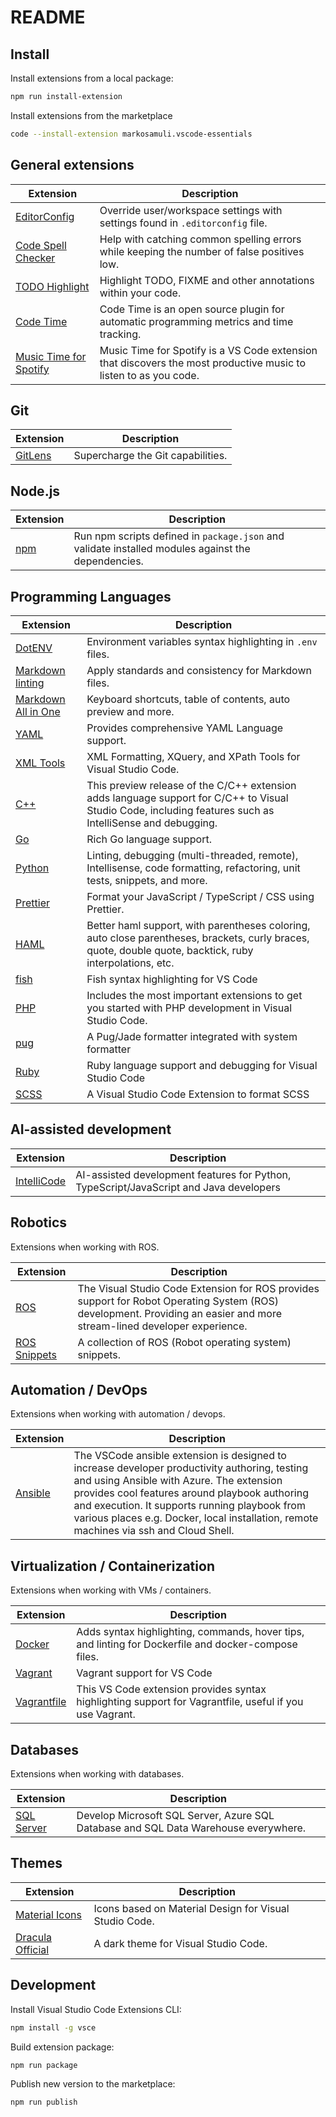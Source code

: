 # README

## Install

Install extensions from a local package:

```bash
npm run install-extension
```

Install extensions from the marketplace

```bash
code --install-extension markosamuli.vscode-essentials
```

## General extensions

| Extension                | Description                                                                                                      |
| ------------------------ | ---------------------------------------------------------------------------------------------------------------- |
| [EditorConfig]           | Override user/workspace settings with settings found in `.editorconfig` file.                                    |
| [Code Spell Checker]     | Help with catching common spelling errors while keeping the number of false positives low.                       |
| [TODO Highlight]         | Highlight TODO, FIXME and other annotations within your code.                                                    |
| [Code Time]              | Code Time is an open source plugin for automatic programming metrics and time tracking.                          |
| [Music Time for Spotify] | Music Time for Spotify is a VS Code extension that discovers the most productive music to listen to as you code. |

[EditorConfig]: https://marketplace.visualstudio.com/items?itemName=editorconfig.editorconfig
[Code Spell Checker]: https://marketplace.visualstudio.com/items?itemName=streetsidesoftware.code-spell-checker
[TODO Highlight]: https://marketplace.visualstudio.com/items?itemName=wayou.vscode-todo-highlight
[Code Time]: https://marketplace.visualstudio.com/items?itemName=softwaredotcom.swdc-vscode
[Music Time for Spotify]: https://marketplace.visualstudio.com/items?itemName=softwaredotcom.music-time

## Git

| Extension | Description                       |
| --------- | --------------------------------- |
| [GitLens] | Supercharge the Git capabilities. |

[GitLens]: https://marketplace.visualstudio.com/items?itemName=eamodio.gitlens

## Node.js

| Extension | Description                                                                                        |
| --------- | -------------------------------------------------------------------------------------------------- |
| [npm]     | Run npm scripts defined in `package.json` and validate installed modules against the dependencies. |

[npm]: https://marketplace.visualstudio.com/items?itemName=eg2.vscode-npm-script

## Programming Languages

| Extension             | Description                                                                                                                                               |
| --------------------- | --------------------------------------------------------------------------------------------------------------------------------------------------------- |
| [DotENV]              | Environment variables syntax highlighting in `.env` files.                                                                                                |
| [Markdown linting]    | Apply standards and consistency for Markdown files.                                                                                                       |
| [Markdown All in One] | Keyboard shortcuts, table of contents, auto preview and more.                                                                                             |
| [YAML]                | Provides comprehensive YAML Language support.                                                                                                             |
| [XML Tools]           | XML Formatting, XQuery, and XPath Tools for Visual Studio Code.                                                                                           |
| [C++]                 | This preview release of the C/C++ extension adds language support for C/C++ to Visual Studio Code, including features such as IntelliSense and debugging. |
| [Go]                  | Rich Go language support.                                                                                                                                 |
| [Python]              | Linting, debugging (multi-threaded, remote), Intellisense, code formatting, refactoring, unit tests, snippets, and more.                                  |
| [Prettier]            | Format your JavaScript / TypeScript / CSS using Prettier.                                                                                                 |
| [HAML]                | Better haml support, with parentheses coloring, auto close parentheses, brackets, curly braces, quote, double quote, backtick, ruby interpolations, etc.  |
| [fish]                | Fish syntax highlighting for VS Code                                                                                                                      |
| [PHP]                 | Includes the most important extensions to get you started with PHP development in Visual Studio Code.                                                     |
| [pug]                 | A Pug/Jade formatter integrated with system formatter                                                                                                     |
| [Ruby]                | Ruby language support and debugging for Visual Studio Code                                                                                                |
| [SCSS]                | A Visual Studio Code Extension to format SCSS                                                                                                |

[DotENV]: https://marketplace.visualstudio.com/items?itemName=mikestead.dotenv
[Jinja]: https://marketplace.visualstudio.com/items?itemName=wholroyd.jinja
[Markdown All in One]: https://marketplace.visualstudio.com/items?itemName=yzhang.markdown-all-in-one
[Markdown linting]: https://marketplace.visualstudio.com/items?itemName=DavidAnson.vscode-markdownlint
[YAML]: https://marketplace.visualstudio.com/items?itemName=redhat.vscode-yaml
[Better TOML]: https://marketplace.visualstudio.com/items?itemName=bungcip.better-toml
[XML Tools]: https://marketplace.visualstudio.com/items?itemName=DotJoshJohnson.xml
[C++]: https://marketplace.visualstudio.com/items?itemName=ms-vscode.cpptools
[Go]: https://marketplace.visualstudio.com/items?itemName=golang.Go
[Python]: https://marketplace.visualstudio.com/items?itemName=ms-python.python
[Prettier]: https://marketplace.visualstudio.com/items?itemName=esbenp.prettier-vscode
[HAML]: https://marketplace.visualstudio.com/items?itemName=karunamurti.haml
[fish]: https://marketplace.visualstudio.com/items?itemName=skyapps.fish-vscode
[PHP]: https://marketplace.visualstudio.com/items?itemName=felixfbecker.php-pack
[pug]: https://marketplace.visualstudio.com/items?itemName=ducfilan.pug-formatter
[Ruby]: https://marketplace.visualstudio.com/items?itemName=rebornix.Ruby
[SCSS]: https://marketplace.visualstudio.com/items?itemName=sibiraj-s.vscode-scss-formatter

## AI-assisted development

| Extension     | Description                                                                            |
| ------------- | -------------------------------------------------------------------------------------- |
| [IntelliCode] | AI-assisted development features for Python, TypeScript/JavaScript and Java developers |

[IntelliCode]: https://marketplace.visualstudio.com/items?itemName=VisualStudioExptTeam.vscodeintellicode

## Robotics

Extensions when working with ROS.

| Extension      | Description                                                                                                                                                             |
| -------------- | ----------------------------------------------------------------------------------------------------------------------------------------------------------------------- |
| [ROS]          | The Visual Studio Code Extension for ROS provides support for Robot Operating System (ROS) development. Providing an easier and more stream-lined developer experience. |
| [ROS Snippets] | A collection of ROS (Robot operating system) snippets.                                                                                                                  |

[ROS]: https://marketplace.visualstudio.com/items?itemName=ms-iot.vscode-ros
[ROS Snippets]: https://marketplace.visualstudio.com/items?itemName=pijar.ros-snippets

## Automation / DevOps

Extensions when working with automation / devops.

| Extension | Description                                                                                                                                                                                                                                                                                                                           |
| --------- | ------------------------------------------------------------------------------------------------------------------------------------------------------------------------------------------------------------------------------------------------------------------------------------------------------------------------------------- |
| [Ansible] | The VSCode ansible extension is designed to increase developer productivity authoring, testing and using Ansible with Azure. The extension provides cool features around playbook authoring and execution. It supports running playbook from various places e.g. Docker, local installation, remote machines via ssh and Cloud Shell. |


[Ansible]: https://marketplace.visualstudio.com/items?itemName=vscoss.vscode-ansible

## Virtualization / Containerization

Extensions when working with VMs / containers.

| Extension     | Description                                                                                             |
| ------------- | ------------------------------------------------------------------------------------------------------- |
| [Docker]      | Adds syntax highlighting, commands, hover tips, and linting for Dockerfile and docker-compose files.    |
| [Vagrant]     | Vagrant support for VS Code                                                                             |
| [Vagrantfile] | This VS Code extension provides syntax highlighting support for Vagrantfile, useful if you use Vagrant. |

[Docker]: https://marketplace.visualstudio.com/items?itemName=ms-azuretools.vscode-docker
[Vagrant]: https://marketplace.visualstudio.com/items?itemName=bbenoist.vagrant
[Vagrantfile]: https://marketplace.visualstudio.com/items?itemName=marcostazi.VS-code-vagrantfile

## Databases

Extensions when working with databases.

| Extension     | Description                                                                                             |
| ------------- | ------------------------------------------------------------------------------------------------------- |
| [SQL Server]      | Develop Microsoft SQL Server, Azure SQL Database and SQL Data Warehouse everywhere.    |

[SQL Server]: https://marketplace.visualstudio.com/items?itemName=ms-mssql.mssql

## Themes

| Extension          | Description                                            |
| ------------------ | ------------------------------------------------------ |
| [Material Icons]   | Icons based on Material Design for Visual Studio Code. |
| [Dracula Official] | A dark theme for Visual Studio Code.                   |

[Material Icons]: https://marketplace.visualstudio.com/items?itemName=PKief.material-icon-theme
[Dracula Official]: https://marketplace.visualstudio.com/items?itemName=dracula-theme.theme-dracula

## Development

Install Visual Studio Code Extensions CLI:

```bash
npm install -g vsce
```

Build extension package:

```bash
npm run package
```

Publish new version to the marketplace:

```bash
npm run publish
```
